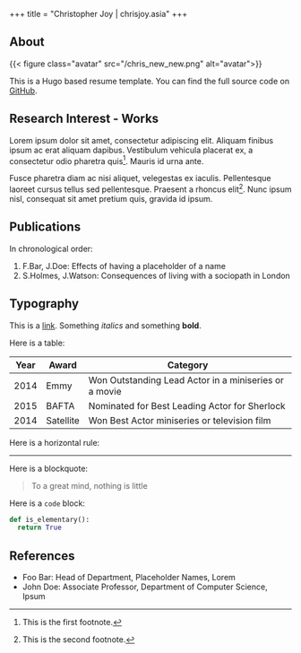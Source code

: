 +++
title = "Christopher Joy | chrisjoy.asia"
+++

## About 

{{< figure class="avatar" src="/chris_new_new.png" alt="avatar">}}

This is a Hugo based resume template. You can find the full source code on
[GitHub](https://github.com/ojroques/hugo-researcher).

## Research Interest - Works

Lorem ipsum dolor sit amet, consectetur adipiscing elit. Aliquam finibus ipsum
ac erat aliquam dapibus. Vestibulum vehicula placerat ex, a consectetur odio
pharetra quis[^1]. Mauris id urna ante.

Fusce pharetra diam ac nisi aliquet, velegestas ex iaculis. Pellentesque
laoreet cursus tellus sed pellentesque. Praesent a rhoncus elit[^2]. Nunc
ipsum nisl, consequat sit amet pretium quis, gravida id ipsum.

## Publications

In chronological order:

1. F.Bar, J.Doe: Effects of having a placeholder of a name
2. S.Holmes, J.Watson: Consequences of living with a sociopath in London

## Typography

This is a [link](http://google.com). Something *italics* and something **bold**.

Here is a table:

Year | Award | Category
-----|-------|--------
2014 | Emmy  | Won Outstanding Lead Actor in a miniseries or a movie
2015 | BAFTA | Nominated for Best Leading Actor for Sherlock
2014 | Satellite | Won Best Actor miniseries or television film

Here is a horizontal rule:

---

Here is a blockquote:

> To a great mind, nothing is little

Here is a `code` block:

```python
def is_elementary():
  return True
```

## References

* Foo Bar: Head of Department, Placeholder Names, Lorem
* John Doe: Associate Professor, Department of Computer Science, Ipsum

[^1]: This is the first footnote.
[^2]: This is the second footnote.

